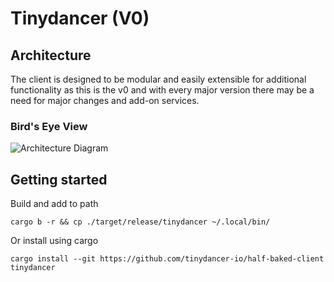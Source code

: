 # Tinydancer (V0)

## Architecture
The client is designed to be modular and easily extensible for additional functionality as this is the v0 and with every major version there may be a need for major changes and add-on services.

### Bird's Eye View

![Architecture Diagram](https://res.cloudinary.com/dev-connect/image/upload/v1675235495/diet-client-v0-arch_bhdd4c.png)

## Getting started

Build and add to path
```
cargo b -r && cp ./target/release/tinydancer ~/.local/bin/
```
Or install using cargo
```
cargo install --git https://github.com/tinydancer-io/half-baked-client tinydancer
```